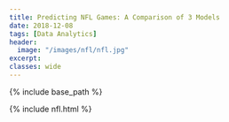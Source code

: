 ```yaml
---
title: Predicting NFL Games: A Comparison of 3 Models
date: 2018-12-08
tags: [Data Analytics]
header:
  image: "/images/nfl/nfl.jpg"
excerpt:
classes: wide
---
```


{% include base_path %}  

{% include nfl.html %}
